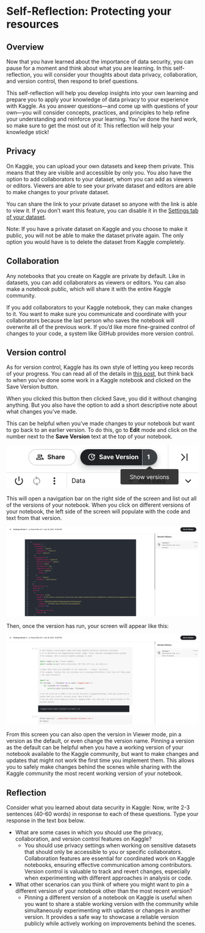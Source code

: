 # Self-Reflection: Protecting your resources

## Overview

Now that you have learned about the importance of data security, you can pause for a moment and think about what you are learning. In this self-reflection, you will consider your thoughts about data privacy, collaboration, and version control, then respond to brief questions.

This self-reflection will help you develop insights into your own learning and prepare you to apply your knowledge of data privacy to your experience with Kaggle. As you answer questions—and come up with questions of your own—you will consider concepts, practices, and principles to help refine your understanding and reinforce your learning. You’ve done the hard work, so make sure to get the most out of it: This reflection will help your knowledge stick!

## Privacy

On Kaggle, you can upload your own datasets and keep them private. This means that they are visible and accessible by only you. You also have the option to add collaborators to your dataset, whom you can add as viewers or editors. Viewers are able to see your private dataset and editors are able to make changes to your private dataset.

You can share the link to your private dataset so anyone with the link is able to view it. If you don’t want this feature, you can disable it in the [Settings tab of your dataset](https://www.kaggle.com/product-feedback/120243).

Note: If you have a private dataset on Kaggle and you choose to make it public, you will not be able to make the dataset private again. The only option you would have is to delete the dataset from Kaggle completely.

## Collaboration

Any notebooks that you create on Kaggle are private by default. Like in datasets, you can add collaborators as viewers or editors. You can also make a notebook public, which will share it with the entire Kaggle community.

If you add collaborators to your Kaggle notebook, they can make changes to it. You want to make sure you communicate and coordinate with your collaborators because the last person who saves the notebook will overwrite all of the previous work. If you’d like more fine-grained control of changes to your code, a system like GitHub provides more version control.

## Version control

As for version control, Kaggle has its own style of letting you keep records of your progress. You can read all of the details in [this post](https://www.kaggle.com/product-feedback/139884), but think back to when you’ve done some work in a Kaggle notebook and clicked on the Save Version button.

When you clicked this button then clicked Save, you did it without changing anything. But you also have the option to add a short descriptive note about what changes you’ve made.

This can be helpful when you’ve made changes to your notebook but want to go back to an earlier version. To do this, go to **Edit** mode and click on the number next to the **Save Version** text at the top of your notebook.

![x](./resources/img-1.png)

This will open a navigation bar on the right side of the screen and list out all of the versions of your notebook. When you click on different versions of your notebook, the left side of the screen will populate with the code and text from that version.

![x](./resources/img-2.png)

Then, once the version has run, your screen will appear like this:

![x](./resources/img-3.png)

From this screen you can also open the version in Viewer mode, pin a version as the default, or even change the version name. Pinning a version as the default can be helpful when you have a working version of your notebook available to the Kaggle community, but want to make changes and updates that might not work the first time you implement them. This allows you to safely make changes behind the scenes while sharing with the Kaggle community the most recent working version of your notebook.

## Reflection

Consider what you learned about data security in Kaggle:
Now, write 2-3 sentences (40-60 words) in response to each of these questions. Type your response in the text box below.

- What are some cases in which you should use the privacy, collaboration, and version control features on Kaggle?
  - You should use privacy settings when working on sensitive datasets that should only be accessible to you or specific collaborators. Collaboration features are essential for coordinated work on Kaggle notebooks, ensuring effective communication among contributors. Version control is valuable to track and revert changes, especially when experimenting with different approaches in analysis or code.
- What other scenarios can you think of where you might want to pin a different version of your notebook other than the most recent version?
  - Pinning a different version of a notebook on Kaggle is useful when you want to share a stable working version with the community while simultaneously experimenting with updates or changes in another version. It provides a safe way to showcase a reliable version publicly while actively working on improvements behind the scenes.
